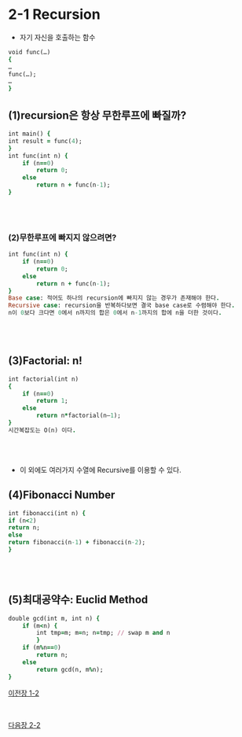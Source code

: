 # 2-1 Recursion
* 자기 자신을 호출하는 함수
```ruby
void func(…)
{
…
func(…);
…
}
```

## (1)recursion은 항상 무한루프에 빠질까?
```ruby
int main() {
int result = func(4);
}
int func(int n) {
    if (n==0)
        return 0;
    else
        return n + func(n-1);
}
```
<br>
<br>

### (2)무한루프에 빠지지 않으려면?

```ruby
int func(int n) {
    if (n==0)
        return 0;
    else
        return n + func(n-1);
}
Base case: 적어도 하나의 recursion에 빠지지 않는 경우가 존재해야 한다.
Recursive case: recursion을 반복하다보면 결국 base case로 수렴해야 한다.
n이 0보다 크다면 0에서 n까지의 합은 0에서 n-1까지의 합에 n을 더한 것이다.
```
<br>
<br>


## (3)Factorial: n!
```ruby
int factorial(int n)
{
    if (n==0)
        return 1;
    else
        return n*factorial(n–1);
}
시간복잡도는 O(n) 이다.
```
<br>
<br>

* 이 외에도 여러가지 수열에 Recursive를 이용할 수 있다.
## (4)Fibonacci Number
```ruby
int fibonacci(int n) {
if (n<2)
return n;
else
return fibonacci(n-1) + fibonacci(n-2);
}
```
<br>
<br>

## (5)최대공약수: Euclid Method
```ruby
double gcd(int m, int n) {
    if (m<n) {
        int tmp=m; m=n; n=tmp; // swap m and n
        }
    if (m%n==0)
        return n;
    else
        return gcd(n, m%n);
}
```
[이전장 1-2](https://github.com/MinsoftK/TIL/blob/master/Algorithm/1-2%20Binary_Search.md)

<br>

[다음장 2-2](https://github.com/MinsoftK/TIL/blob/master/Algorithm/2-2%20Recrusive.md)
